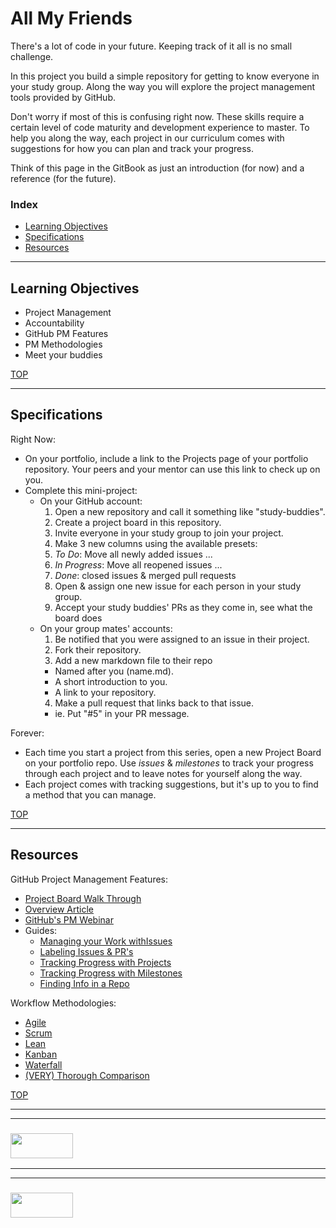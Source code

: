 # All My Friends


There's a lot of code in your future.  Keeping track of it all is no small challenge.  

In this project you build a simple repository for getting to know everyone in your study group. Along the way you will explore the project management tools provided by GitHub.

Don't worry if most of this is confusing right now.  These skills require a certain level of code maturity and development experience to master.  To help you along the way, each project in our curriculum comes with suggestions for how you can plan and track your progress.

Think of this page in the GitBook as just an introduction (for now) and a reference  (for the future). 


### Index
* [Learning Objectives](#learning-objectives)
* [Specifications](#specification)
* [Resources](#resources)

-------------

## Learning Objectives

* Project Management
* Accountability
* GitHub PM Features
* PM Methodologies
* Meet your buddies

[TOP](#index)

---

## Specifications


Right Now:
* On your portfolio, include a link to the Projects page of your portfolio repository.  Your peers and your mentor can use this link to check up on you.
* Complete this mini-project:
  * On your GitHub account:
    1. Open a new repository and call it something like "study-buddies".
    2. Create a project board in this repository.
    3. Invite everyone in your study group to join your project.
    4. Make 3 new columns using the available presets:
      1. _To Do_: Move all newly added issues ...
      2. _In Progress_: Move all reopened issues ...
      3. _Done_: closed issues & merged pull requests 
    5. Open & assign one new issue for each person in your study group. 
    6. Accept your study buddies' PRs as they come in, see what the board does
  * On your group mates' accounts:
    1. Be notified that you were assigned to an issue in their project.
    2. Fork their repository.
    3. Add a new markdown file to their repo
      * Named after you (name.md).
      * A short introduction to you.
      * A link to your repository.
    4. Make a pull request that links back to that issue.
      * ie. Put "#5" in your PR message.
    



Forever:
* Each time you start a project from this series, open a new Project Board on your portfolio repo.  Use _issues_ & _milestones_ to track your progress through each project and to leave notes for yourself along the way.
* Each project comes with tracking suggestions, but it's up to you to find a method that you can manage.


[TOP](#index)


---

## Resources

GitHub Project Management Features:
* [Project Board Walk Through](https://medium.com/@dawsonbotsford/how-to-use-github-projects-aa15a8411b72)
* [Overview Article](https://www.lullabot.com/articles/managing-projects-with-github)
* [GitHub's PM Webinar](https://www.youtube.com/watch?v=6fByt0o4UYs)
* Guides:
  * [Managing your Work withIssues](https://help.github.com/articles/managing-your-work-with-issues/)
  * [Labeling Issues & PR's](https://help.github.com/articles/labeling-issues-and-pull-requests/)
  * [Tracking Progress with Projects](https://help.github.com/articles/tracking-the-progress-of-your-work-with-project-boards/)
  * [Tracking Progress with Milestones](https://help.github.com/articles/tracking-the-progress-of-your-work-with-milestones/)
  * [Finding Info in a Repo](https://help.github.com/articles/finding-information-in-a-repository/)


Workflow Methodologies:
* [Agile](https://www.visualstudio.com/learn/what-is-agile/)
* [Scrum](https://www.scrum.org/resources/what-is-scrum)
* [Lean](http://www.disciplinedagiledelivery.com/lean-principles/)
* [Kanban](https://www.sitepoint.com/how-why-to-use-the-kanban-methodology-for-software-development/)
* [Waterfall](https://airbrake.io/blog/sdlc/waterfall-model)
* [(VERY) Thorough Comparison](https://www.smartsheet.com/agile-vs-scrum-vs-waterfall-vs-kanban)


[TOP](#index)


___
___
### <a href="http://elewa.education/blog" target="_blank"><img src="https://user-images.githubusercontent.com/18554853/34921062-506450ae-f97d-11e7-875f-6feeb26ad72d.png" width="100" height="40"/></a>
___
___
### <a href="http://elewa.education/blog" target="_blank"><img src="https://user-images.githubusercontent.com/18554853/34921062-506450ae-f97d-11e7-875f-6feeb26ad72d.png" width="100" height="40"/></a>